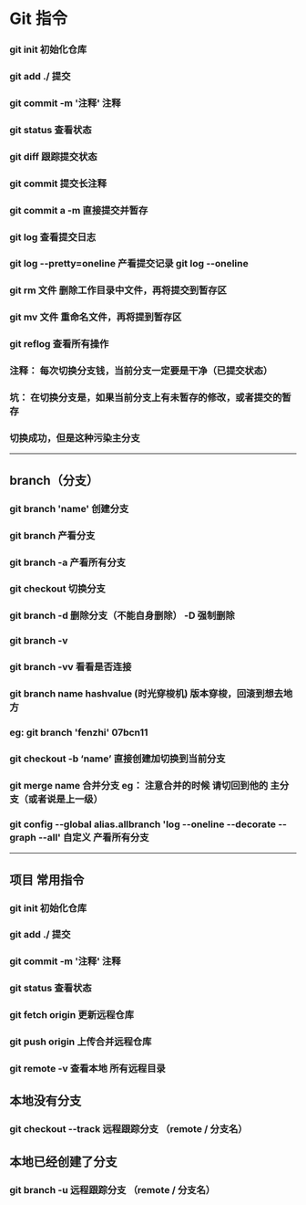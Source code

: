 # Git 指令
### git init 初始化仓库
### git add ./ 提交
### git commit -m '注释' 注释
### git status 查看状态
### git diff 跟踪提交状态
### git commit 提交长注释
### git commit a -m 直接提交并暂存
### git log 查看提交日志
### git log --pretty=oneline 产看提交记录 git log --oneline
### git rm 文件  删除工作目录中文件，再将提交到暂存区
### git mv 文件  重命名文件，再将提到暂存区
### git reflog 查看所有操作
###  注释： 每次切换分支钱，当前分支一定要是干净（已提交状态）
###  坑：  在切换分支是，如果当前分支上有未暂存的修改，或者提交的暂存
###       切换成功，但是这种污染主分支


--------------------------------------------------------------

##   branch（分支）
###  git branch 'name' 创建分支
###  git branch 产看分支
###  git branch -a 产看所有分支
###  git checkout 切换分支
###  git branch -d 删除分支（不能自身删除） -D 强制删除
###  git branch -v 
###  git branch -vv 看看是否连接
###  git branch name hashvalue (时光穿梭机) 版本穿梭，回滚到想去地方
###  eg: git branch 'fenzhi' 07bcn11
###  git checkout -b ‘name’ 直接创建加切换到当前分支
###  git merge name 合并分支 eg： 注意合并的时候 请切回到他的 主分支（或者说是上一级）
###   git config --global alias.allbranch 'log --oneline --decorate --graph --all' 自定义 产看所有分支

---------------------------------------------------------

## 项目 常用指令
### git init 初始化仓库
### git add ./ 提交
### git commit -m '注释' 注释
### git status 查看状态
### git fetch origin 更新远程仓库
### git push  origin 上传合并远程仓库
### git remote -v  查看本地 所有远程目录
## 本地没有分支
###  git checkout --track 远程跟踪分支 （remote / 分支名）
##  本地已经创建了分支
### git branch -u 远程跟踪分支 （remote / 分支名）







